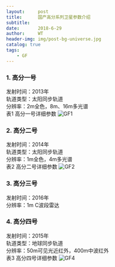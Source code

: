 ```yaml
---
layout:     post
title:      国产高分系列卫星参数介绍
subtitle:   
date:       2018-6-29
author:     WT
header-img: img/post-bg-universe.jpg
catalog: true
tags:
    - GF
---
```

### 1. 高分一号 ###

  发射时间：2013年  
  轨道类型：太阳同步轨道  
  分辨率：2m全色，8m、16m多光谱  
  表1 高分一号详细参数
  ![GF1](www.spatial.pro/img/W_Gf1.png)
### 2. 高分二号 ###

  发射时间：2014年  
  轨道类型：太阳同步轨道  
  分辨率：1m全色，4m多光谱  
  表2 高分二号详细参数
 ![GF2](www.spatial.pro/img/W_Gf2.png)
### 3. 高分三号 ###

  发射时间：2016年    
  分辨率：1m C波段雷达 
  
### 4. 高分四号 ###

  发射时间：2015年  
  轨道类型：地球同步轨道  
  分辨率：50m可见光近红外，400m中波红外  
  表3 高分四号详细参数
  ![GF4](www.spatial.pro/img/W_Gf4.png)
  
  
  
